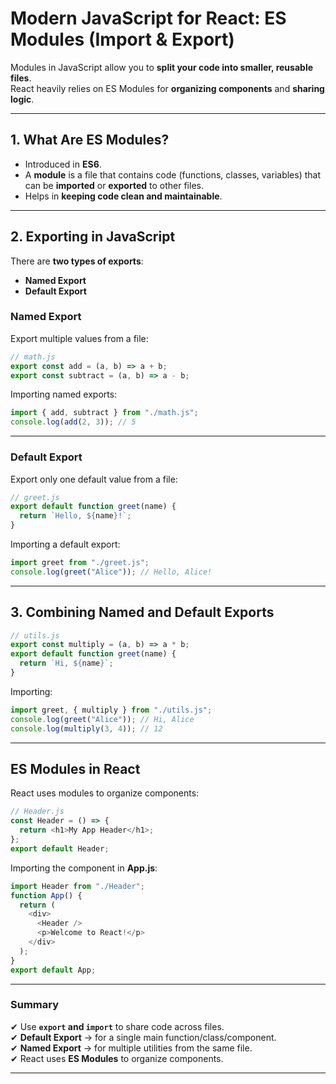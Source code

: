 
#  Modern JavaScript for React: ES Modules (Import & Export)

Modules in JavaScript allow you to **split your code into smaller, reusable files**.  
React heavily relies on ES Modules for **organizing components** and **sharing logic**.

---

## **1. What Are ES Modules?**
- Introduced in **ES6**.
- A **module** is a file that contains code (functions, classes, variables) that can be **imported** or **exported** to other files.
- Helps in **keeping code clean and maintainable**.

---

## **2. Exporting in JavaScript**
There are **two types of exports**:  
- **Named Export**
- **Default Export**

###  **Named Export**
Export multiple values from a file:
```javascript
// math.js
export const add = (a, b) => a + b;
export const subtract = (a, b) => a - b;
```

Importing named exports:
```javascript
import { add, subtract } from "./math.js";
console.log(add(2, 3)); // 5
```

---

###  **Default Export**
Export only one default value from a file:
```javascript
// greet.js
export default function greet(name) {
  return `Hello, ${name}!`;
}
```

Importing a default export:
```javascript
import greet from "./greet.js";
console.log(greet("Alice")); // Hello, Alice!
```

---

## **3. Combining Named and Default Exports**
```javascript
// utils.js
export const multiply = (a, b) => a * b;
export default function greet(name) {
  return `Hi, ${name}`;
}
```

Importing:
```javascript
import greet, { multiply } from "./utils.js";
console.log(greet("Alice")); // Hi, Alice
console.log(multiply(3, 4)); // 12
```

---

##  **ES Modules in React**
React uses modules to organize components:
```javascript
// Header.js
const Header = () => {
  return <h1>My App Header</h1>;
};
export default Header;
```

Importing the component in **App.js**:
```javascript
import Header from "./Header";
function App() {
  return (
    <div>
      <Header />
      <p>Welcome to React!</p>
    </div>
  );
}
export default App;
```

---

###  Summary
✔ Use **`export` and `import`** to share code across files.  
✔ **Default Export** → for a single main function/class/component.  
✔ **Named Export** → for multiple utilities from the same file.  
✔ React uses **ES Modules** to organize components.

---
